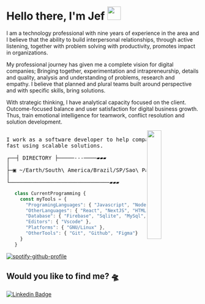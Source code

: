 # Hello there, I'm Jef <img width="35" src="https://raw.githubusercontent.com/aemmadi/aemmadi/master/wave.gif">

I am a technology professional with nine years of experience in the area and I believe that the ability to build interpersonal relationships, through active listening, together with problem solving with productivity, promotes impact in organizations.

My professional journey has given me a complete vision for digital companies; Bringing together, experimentation and intrapreneurship, details and quality, analysis and understanding of problems, research and empathy. I believe that planned and plural teams built around perspective and with specific skills, bring solutions.

With strategic thinking, I have analytical capacity focused on the client. Outcome-focused balance and user satisfaction for digital business growth. Thus, train emotional intelligence for teamwork, conflict resolution and solution development.

<img align="right" src="https://i.pinimg.com/originals/85/df/5e/85df5e8f0fd316258a6ae98ec9b82ea8.gif" width="27%" />

<pre>

I work as a software developer to help companies to grow up 
fast using scalable solutions.
   
┌──┤ DIRECTORY ├─────---────▰▰▰
│
├─▣ ~/Earth/South\ America/Brazil/SP/Sao\ Paulo
│
└───────────────────────────────▰▰▰
</pre>

```javascript
   class CurrentProgramming {
     const myTools = {
       "ProgramingLanguages": { "Javascript", "NodeJS" },
       "OtherLanguages": { "React", "NextJS", "HTML", "CSS", "Json", "Markdown" },
       "Database": { "Firebase", "Sqlite", "MySql", "PostgreSQL", "MongoDB", "Redis" },
       "Editors": { "Vscode" },
       "Platforms": { "GNU/Linux" },
       "OtherTools": { "Git", "Github", "Figma"}
     }
   }
```

[![spotify-github-profile](https://spotify-github-profile.vercel.app/api/view?uid=jeferson.silva9191&cover_image=true&theme=novatorem&show_offline=false&background_color=121212&interchange=false&bar_color=53b14f&bar_color_cover=false)](https://spotify-github-profile.vercel.app/api/view?uid=jeferson.silva9191&redirect=true)

## Would you like to find me? 🛸

[![Linkedin Badge](https://img.shields.io/badge/-LinkedIn-blue?style=flat-square&logo=Linkedin&logoColor=white&link=https://www.linkedin.com/in/-jefersonsilva/)](https://www.linkedin.com/in/jefersonsilva01/)
